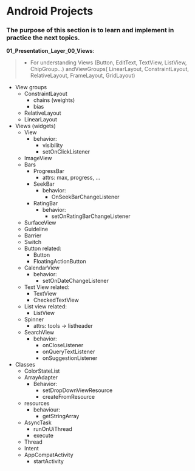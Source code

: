 # Android Projects
### The purpose of this section is to learn and implement in practice the next topics.

__01_Presentation_Layer_00_Views__:<br>
> - For understanding Views (Button, EditText, TextView, ListView, ChipGroup...) andViewGroups( LinearLayout, ConstraintLayout, RelativeLayout, FrameLayout, GridLayout)
  
- View groups
  - ConstraintLayout
    - chains (weights)
    - bias
  - RelativeLayout
  - LinearLayout
- Views (widgets)
    - View
      - behavior:
        - visibility
        - setOnClickListener
    - ImageView
    - Bars
      - ProgressBar
        - attrs: max, progress, ...  
      - SeekBar 
        - behavior:
          - OnSeekBarChangeListener
      - RatingBar
        - behavior:
            - setOnRatingBarChangeListener
    - SurfaceView
    - Guideline
    - Barrier
    - Switch
    - Button related:
      - Button
      - FloatingActionButton
    - CalendarView
       - behavior:
         - setOnDateChangeListener
    - Text View related:
      - TextView
      - CheckedTextView
    - List view related:
      - ListView
    - Spinner
      - attrs: tools -> listheader
    - SearchView
      - behavior: 
        - onCloseListener
        - onQueryTextListener
        - onSuggestionListener
- Classes 
  - ColorStateList
  - ArrayAdapter
    - Behavior: 
      - setDropDownViewResource
      - createFromResource
  - resources
    - behaviour:  
      - getStringArray
  - AsyncTask
    - runOnUiThread
    - execute
  - Thread
  - Intent
  - AppCompatActivity
    - startActivity
      

